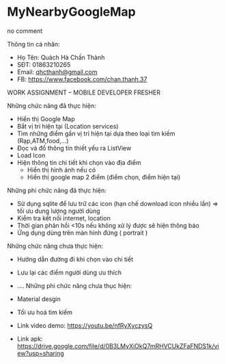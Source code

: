# MyNearbyGoogleMap
no comment

Thông tin cá nhân:

- Họ Tên: Quách Hà Chấn Thành
- SÐT: 01863210265
- Email: qhcthanh@gmail.com
- FB: https://www.facebook.com/chan.thanh.37

WORK ASSIGNMENT –   MOBILE DEVELOPER FRESHER

Những chức năng đã thực hiện:
  - Hiển thị Google Map
  - Bắt vị trí hiện tại (Location services)
  - Tìm những điểm gần vị trí hiện tại dựa theo loại tìm kiếm (Rạp,ATM,food,...)
  - Đọc và đổ thông tin thiết yếu ra ListView
  - Load Icon
  - Hiện thông tin chi tiết khi chọn vào địa điểm
    - Hiển thị hình ảnh nếu có
    - Hiển thị google map 2 điểm (điểm chọn, điểm hiện tại)

Những phi chức năng đã thực hiện:
  - Sử dụng sqlite để lưu trữ các icon (hạn chế download icon nhiều lần) => tối ưu dung lượng người dùng
  - Kiểm tra kết nối internet, location
  - Thời gian phản hồi <10s nếu không xử lý được sẽ hiện thông báo
  - Ứng dụng dùng trên màn hình đứng ( portrait )
  
Những chức năng chưa thực hiện:
  - Hướng dẫn đường đi khi chọn vào chi tiết
  - Lưu lại các điểm người dùng ưu thích
  - ....
Những phi chức năng chưa thục hiện:
  - Material desgin
  - Tối ưu hoá tìm kiếm

- Link video demo: https://youtu.be/nfRyXyczysQ
- Link apk: https://drive.google.com/file/d/0B3LMyXiOkQ7mRHVCUkZFaFNDS1k/view?usp=sharing
